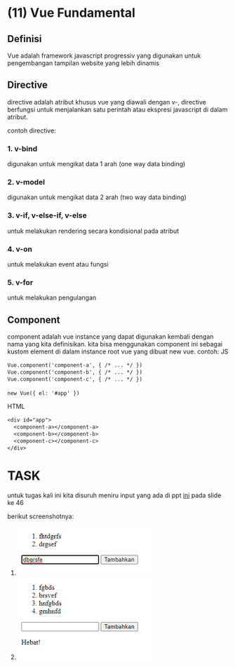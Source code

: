 # (11) Vue Fundamental

## Definisi

Vue adalah framework javascript progressiv yang digunakan untuk pengembangan tampilan website yang lebih dinamis

## Directive

directive adalah atribut khusus vue yang diawali dengan v-, directive berfungsi untuk menjalankan satu perintah atau ekspresi javascript di dalam atribut.

contoh directive:

### 1. v-bind

digunakan untuk mengikat data 1 arah (one way data binding)

### 2. v-model

digunakan untuk mengikat data 2 arah (two way data binding)

### 3. v-if, v-else-if, v-else

untuk melakukan rendering secara kondisional pada atribut

### 4. v-on

untuk melakukan event atau fungsi

### 5. v-for

untuk melakukan pengulangan

## Component

component adalah vue instance yang dapat digunakan kembali dengan nama yang kita definisikan. kita bisa menggunakan component ini sebagai kustom element di dalam instance root vue yang dibuat new vue.
contoh:
JS

```
Vue.component('component-a', { /* ... */ })
Vue.component('component-b', { /* ... */ })
Vue.component('component-c', { /* ... */ })

new Vue({ el: '#app' })
```

HTML

```
<div id="app">
  <component-a></component-a>
  <component-b></component-b>
  <component-c></component-c>
</div>
```

# TASK

untuk tugas kali ini kita disuruh meniru input yang ada di ppt [ini](https://docs.google.com/presentation/d/1CQyqAjPOLZLkaZbcZMwYMxD0LMqhrJDuOX8GvkICBXo/edit) pada slide ke 46

berikut screenshotnya:

1. ![ini](screenshots/fff.png)
2. ![ini](screenshots/gvv.png)
